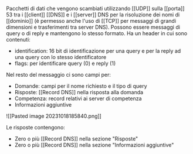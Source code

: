 Pacchetti di dati che vengono scambiati utilizzando [[UDP]] sulla [[porta]] 53 tra i [[client]] [[DNS]] e i [[server]] DNS per la risoluzione dei nomi di [[dominio]] (è permesso anche l'uso di [[TCP]] per messaggi di grandi dimensioni e trasferimenti tra server DNS).
Possono essere messaggi di query o di reply e mantengono lo stesso formato.
Ha un header in cui sono contenuti:
- identification: 16 bit di identificazione per una query e per la reply ad una query con lo stesso identificatore
- flags: per identificare query (0) e reply (1) 

Nel resto del messaggio ci sono campi per:
- Domande: campi per il nome richiesto e il tipo di query
- Risposte: [[Record DNS]] nella risposta alla domanda
- Competenza: record relativi ai server di competenza
- Informazioni aggiuntive

![[Pasted image 20231018185840.png]]

Le risposte contengono:
- Zero o più [[Record DNS]] nella sezione "Risposte"
- Zero o più [[Record DNS]] nella sezione "Informazioni aggiuntive"